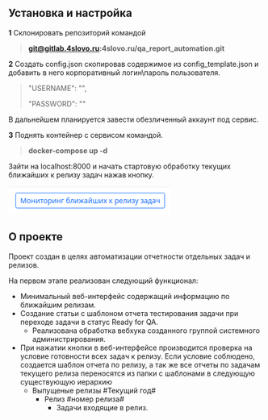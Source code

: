 ## Установка и настройка

**1** Склонировать репозиторий командой
> **git@gitlab.4slovo.ru:4slovo.ru/qa_report_automation.git**
> 
**2** Создать config.json скопировав содержимое из config_template.json и добавить в него корпоративный логин\пароль пользователя. 
>   "USERNAME": "",
> 
>  "PASSWORD": ""

В дальнейшем планируется завести обезличенный аккаунт под сервис.

**3** Поднять контейнер с сервисом командой. 
> **docker-compose up -d**
>
Зайти на localhost:8000 и начать стартовую обработку текущих ближайших к релизу задач нажав кнопку.

![img.png](img.png)

## О проекте
Проект создан в целях автоматизации отчетности отдельных задач и релизов.

На первом этапе реализован следующий функционал:

- Минимальный веб-интерфейс содержащий информацию по ближайшим релизам.
- Создание статьи с шаблоном отчета тестирования задачи при переходе задачи в статус Ready for QA.
    - Реализована обработка вебхука созданного группой системного администрирования.
- При нажатии кнопки в веб-интерфейсе производится проверка на условие готовности всех задач к релизу.
Если условие соблюдено, создается шаблон отчета по релизу, а так же все отчеты по задачам текущего релиза
  переносятся из папки с шаблонами в следующую существующую иерархию
    - Выпущеные релизы #Текущий год# 
        - Релиз #номер релиза# 
            - Задачи входящие в релиз.
